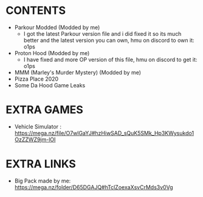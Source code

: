 # CONTENTS
* Parkour Modded (Modded by me)
  * I got the latest Parkour version file and i did fixed it so its much better and the latest version you can own, hmu on discord to own it: o1ps
* Proton Hood (Modded by me)
  * I have fixed and more OP version of this file, hmu on discord to get it: o1ps
* MMM (Marley's Murder Mystery) (Modded by me)
* Pizza Place 2020
* Some Da Hood Game Leaks

# EXTRA GAMES 
* Vehicle Simulator : https://mega.nz/file/O7wlGaYJ#hzHiwSAD_sQuK5SMk_Hp3KWysukdo1OzZZWZ9jm-lOI

# EXTRA LINKS

- Big Pack made by me: https://mega.nz/folder/D65DGAJQ#hTclZoexaXsvCrMds3v0Vg



